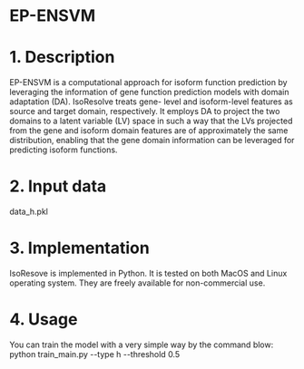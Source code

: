 # EP-ENSVM
# 1. Description
EP-ENSVM is a computational approach for isoform function prediction by leveraging the information of gene function prediction models with domain adaptation (DA). IsoResolve treats gene- level and isoform-level features as source and target domain, respectively. It employs DA to project the two domains to a latent variable (LV) space in such a way that the LVs projected from the gene and isoform domain features are of approximately the same distribution, enabling that the gene domain information can be leveraged for predicting isoform functions.

# 2. Input data
data_h.pkl 

# 3. Implementation
IsoResove is implemented in Python. It is tested on both MacOS and Linux operating system. They are freely available for non-commercial use.

# 4. Usage
You can train the model with a very simple way by the command blow:
python train_main.py --type h --threshold 0.5
